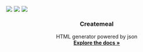 <!DOCTYPE html>
<html>
    <body>
        <div id="top"></div>
        <a
            style="margin-left: 5px"
            href="https://github.com/createmeal/createmeal/graphs/contributors"
            ><img
                src="https://img.shields.io/badge/CONTRIBUTORS-2-brightgreen" /></a
        ><a
            style="margin-left: 5px"
            href="https://github.com/createmeal/createmeal/issues"
            ><img src="https://img.shields.io/badge/ISSUES-0-yellow" /></a
        ><a
            style="margin-left: 5px"
            href="https://github.com/createmeal/createmeal/graphs/contributors"
            ><img src="https://img.shields.io/badge/LICENSE-MIT-green"
        /></a>
        <div align="center">
            <h3>Createmeal</h3>
            <p align="center">
                <span>HTML generator powered by json</span><br /><a href="#"
                    ><strong>Explore the docs »</strong></a
                >
            </p>
        </div>
    </body>
</html>
